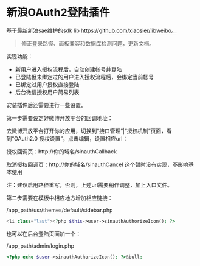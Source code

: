 # 新浪OAuth2登陆插件

基于最新新浪sae维护的sdk lib https://github.com/xiaosier/libweibo。

 > 修正登录路径、面板兼容和数据库检测问题，更新文档。

实现功能：
  * 新用户进入授权流程后，自动创建帐号并登陆
  * 已登陆但未绑定过的用户进入授权流程后，会绑定当前帐号
  * 已绑定过用户授权直接登陆
  * 后台微信授权用户简易列表

安装插件后还需要进行一些设置。

第一步需要设定好微博开放平台的回调地址：

去微博开放平台打开你的应用，切换到“接口管理”|“授权机制”页面，看到“OAuth2.0 授权设置”，点击编辑，设置相应url：

授权回调页：http://你的域名/sinauthCallback

取消授权回调页：http://你的域名/sinauthCancel  这个暂时没有实现，不影响基本使用

注：建议启用路径重写，否则，上述url需要稍作调整，加上入口文件。


第二步需要在模板中相应地方增加相应链接：

/app_path/usr/themes/default/sidebar.php

```php
<li class="last"><?php $this->user->sinauthAuthorizeIcon(); ?>
```
也可以在后台登陆页面加一个：

/app_path/admin/login.php

```php
<?php echo $user->sinauthAuthorizeIcon(); ?>&bull;
```
